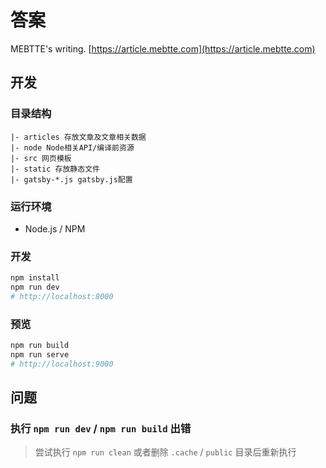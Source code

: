 # 答案

MEBTTE's writing. [https://article.mebtte.com](https://article.mebtte.com)

## 开发

### 目录结构

```
|- articles 存放文章及文章相关数据
|- node Node相关API/编译前资源
|- src 网页模板
|- static 存放静态文件
|- gatsby-*.js gatsby.js配置
```

### 运行环境

- Node.js / NPM

### 开发

```bash
npm install
npm run dev
# http://localhost:8000
```

### 预览

```bash
npm run build
npm run serve
# http://localhost:9000
```

## 问题

### 执行 `npm run dev` / `npm run build` 出错

> 尝试执行 `npm run clean` 或者删除 `.cache` / `public` 目录后重新执行
